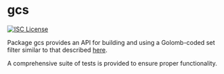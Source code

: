 gcs
==========

[![ISC License](http://img.shields.io/badge/license-ISC-blue.svg)](http://copyfree.org)

Package gcs provides an API for building and using a Golomb-coded set filter
similar to that described [here](http://giovanni.bajo.it/post/47119962313/golomb-coded-sets-smaller-than-bloom-filters).

A comprehensive suite of tests is provided to ensure proper functionality.
